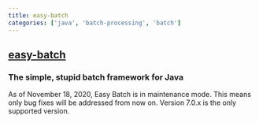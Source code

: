 ```yaml
---
title: easy-batch
categories: ['java', 'batch-processing', 'batch']
---
```

## [easy-batch](https://github.com/j-easy/easy-batch)

### The simple, stupid batch framework for Java


As of November 18, 2020, Easy Batch is in maintenance mode. This means only bug fixes will be addressed from now on.
Version 7.0.x is the only supported version.
